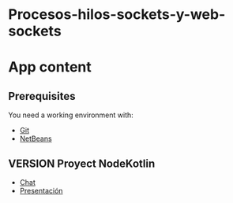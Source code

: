 # Procesos-hilos-sockets-y-web-sockets

# App content



## Prerequisites

You need a working environment with:

* [Git]( https://git-scm.com/)
* [NetBeans]( https://netbeans.org/)

## VERSION Proyect NodeKotlin

* [Chat](https://github.com/SergioPA11/Procesos-hilos-sockets-y-web-sockets/tree/main/Hilos_Procesos/ChatMuchoTexto)
* [Presentación](https://github.com/SergioPA11/Procesos-hilos-sockets-y-web-sockets/blob/main/Hilos_Procesos/Procesos%2C%20Hilos%2C%20Sockets%2C%20Websockets.odp)
